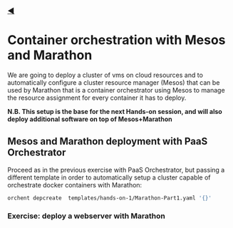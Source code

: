 ### [◀](/SOSC-2018)

# Container orchestration with Mesos and Marathon

We are going to deploy a cluster of vms on cloud resources and to automatically configure a cluster resource manager (Mesos) that can be used by Marathon that is a container orchestrator using Mesos to manage the resource assignment for every container it has to deploy. 

__N.B. This setup is the base for the next Hands-on session, and will also deploy additional software on top of Mesos+Marathon__

## Mesos and Marathon deployment with PaaS Orchestrator

Proceed as in the previous exercise with PaaS Orchestrator, but passing a different template in order to automatically setup a cluster capable of orchestrate docker containers with Marathon:

``` bash
orchent depcreate  templates/hands-on-1/Marathon-Part1.yaml '{}'
```

### Exercise: deploy a webserver with Marathon



